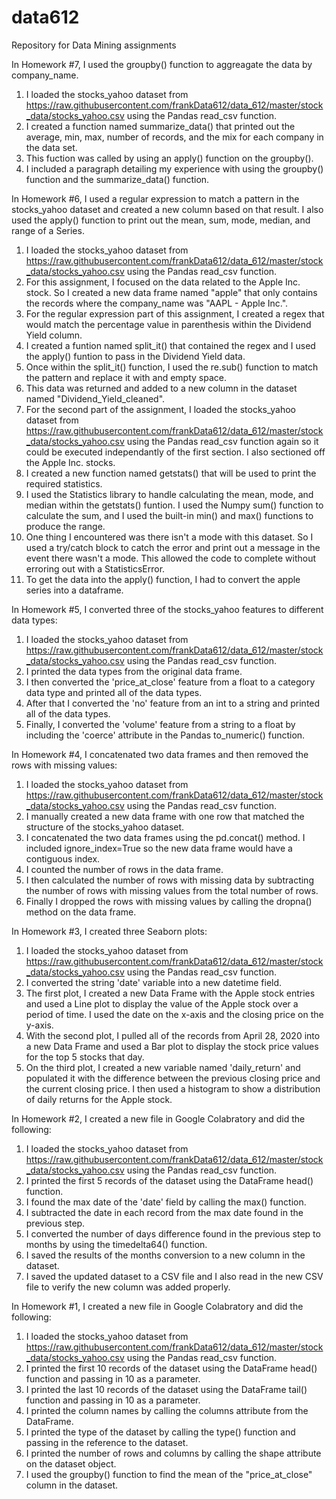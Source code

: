 # data612
Repository for Data Mining assignments 

In Homework #7, I used the groupby() function to aggreagate the data by company_name.
1. I loaded the stocks_yahoo dataset from https://raw.githubusercontent.com/frankData612/data_612/master/stock_data/stocks_yahoo.csv using the Pandas read_csv function.
2. I created a function named summarize_data() that printed out the average, min, max, number of records, and the mix for each company in the data set.
3. This fuction was called by using an apply() function on the groupby().
4. I included a paragraph detailing my experience with using the groupby() function and the summarize_data() function.

In Homework #6, I used a regular expression to match a pattern in the stocks_yahoo dataset and created a new column based on that result.  I also used the apply() function to print out the mean, sum, mode, median, and range of a Series.
1. I loaded the stocks_yahoo dataset from https://raw.githubusercontent.com/frankData612/data_612/master/stock_data/stocks_yahoo.csv using the Pandas read_csv function.
2. For this assignment, I focused on the data related to the Apple Inc. stock.  So I created a new data frame named "apple" that only contains the records where the company_name was "AAPL - Apple Inc.".
3. For the regular expression part of this assignment, I created a regex that would match the percentage value in parenthesis within the Dividend Yield column.
4. I created a funtion named split_it() that contained the regex and I used the apply() funtion to pass in the Dividend Yield data.
5. Once within the split_it() function, I used the re.sub() function to match the pattern and replace it with and empty space.  
6. This data was returned and added to a new column in the dataset named "Dividend_Yield_cleaned".
7. For the second part of the assignment, I loaded the stocks_yahoo dataset from https://raw.githubusercontent.com/frankData612/data_612/master/stock_data/stocks_yahoo.csv using the Pandas read_csv function again so it could be executed independantly of the first section.  I also sectioned off the Apple Inc. stocks.
8. I created a new function named getstats() that will be used to print the required statistics.  
9. I used the Statistics library to handle calculating the mean, mode, and median within the getstats() funtion.  I used the Numpy sum() function to calculate the sum, and I used the built-in min() and max() functions to produce the range.
10. One thing I encountered was there isn't a mode with this dataset. So I used a try/catch block to catch the error and print out a message in the event there wasn't a mode.  This allowed the code to complete without erroring out with a StatisticsError.
11. To get the data into the apply() function, I had to convert the apple series into a dataframe.

In Homework #5, I converted three of the stocks_yahoo features to different data types:
1. I loaded the stocks_yahoo dataset from https://raw.githubusercontent.com/frankData612/data_612/master/stock_data/stocks_yahoo.csv using the Pandas read_csv function.
2. I printed the data types from the original data frame.
3. I then converted the 'price_at_close' feature from a float to a category data type and printed all of the data types.
4. After that I converted the 'no' feature from an int to a string and printed all of the data types.
5. Finally, I converted the 'volume' feature from a string to a float by including the 'coerce' attribute in the Pandas to_numeric() function.

In Homework #4, I concatenated two data frames and then removed the rows with missing values:
1. I loaded the stocks_yahoo dataset from https://raw.githubusercontent.com/frankData612/data_612/master/stock_data/stocks_yahoo.csv using the Pandas read_csv function.
2. I manually created a new data frame with one row that matched the structure of the stocks_yahoo dataset.
3. I concatenated the two data frames using the pd.concat() method.  I included ignore_index=True so the new data frame would have a contiguous index.
4. I counted the number of rows in the data frame.
5. I then calculated the number of rows with missing data by subtracting the number of rows with missing values from the total number of rows.
6. Finally I dropped the rows with missing values by calling the dropna() method on the data frame.

In Homework #3, I created three Seaborn plots:
1. I loaded the stocks_yahoo dataset from https://raw.githubusercontent.com/frankData612/data_612/master/stock_data/stocks_yahoo.csv using the Pandas read_csv function.
2. I converted the string 'date' variable into a new datetime field.  
3. The first plot, I created a new Data Frame with the Apple stock entries and used a Line plot to display the value of the Apple stock over a period of time. I used the date on the x-axis and the closing price on the y-axis.
4. With the second plot, I pulled all of the records from April 28, 2020 into a new Data Frame and used a Bar plot to display the stock price values for the top 5 stocks that day.
5. On the third plot, I created a new variable named 'daily_return' and populated it with the difference between the previous closing price and the current closing price.  I then used a histogram to show a distribution of daily returns for the Apple stock.


In Homework #2, I created a new file in Google Colabratory and did the following:
1. I loaded the stocks_yahoo dataset from https://raw.githubusercontent.com/frankData612/data_612/master/stock_data/stocks_yahoo.csv using the Pandas read_csv function.
2. I printed the first 5 records of the dataset using the DataFrame head() function.
3. I found the max date of the 'date' field by calling the max() function.
4. I subtracted the date in each record from the max date found in the previous step.
5. I converted the number of days difference found in the previous step to months by using the timedelta64() function.
6. I saved the results of the months conversion to a new column in the dataset.
7. I saved the updated dataset to a CSV file and I also read in the new CSV file to verify the new column was added properly.


In Homework #1, I created a new file in Google Colabratory and did the following:
1. I loaded the stocks_yahoo dataset from https://raw.githubusercontent.com/frankData612/data_612/master/stock_data/stocks_yahoo.csv using the Pandas read_csv function.
2. I printed the first 10 records of the dataset using the DataFrame head() function and passing in 10 as a parameter.
3. I printed the last 10 records of the dataset using the DataFrame tail() function and passing in 10 as a parameter.
4. I printed the column names by calling the columns attribute from the DataFrame.
5. I printed the type of the dataset by calling the type() function and passing in the reference to the dataset.
6. I printed the number of rows and columns by calling the shape attribute on the dataset object.
7. I used the groupby() function to find the mean of the "price_at_close" column in the dataset.
